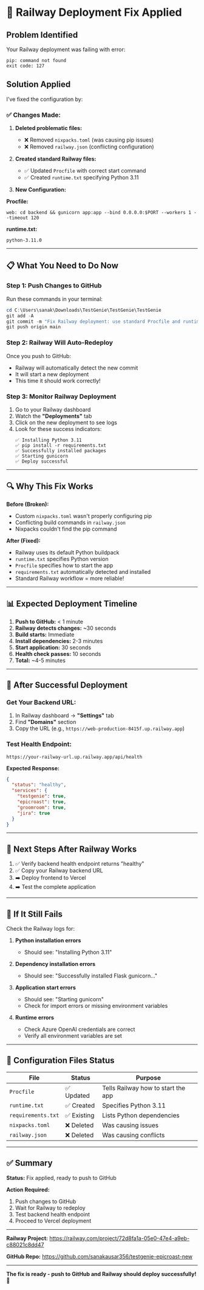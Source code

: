# 🔧 Railway Deployment Fix Applied

## Problem Identified

Your Railway deployment was failing with error:
```
pip: command not found
exit code: 127
```

## Solution Applied

I've fixed the configuration by:

### ✅ Changes Made:

1. **Deleted problematic files:**
   - ❌ Removed `nixpacks.toml` (was causing pip issues)
   - ❌ Removed `railway.json` (conflicting configuration)

2. **Created standard Railway files:**
   - ✅ Updated `Procfile` with correct start command
   - ✅ Created `runtime.txt` specifying Python 3.11

3. **New Configuration:**

**Procfile:**
```
web: cd backend && gunicorn app:app --bind 0.0.0.0:$PORT --workers 1 --timeout 120
```

**runtime.txt:**
```
python-3.11.0
```

---

## 📋 What You Need to Do Now

### Step 1: Push Changes to GitHub

Run these commands in your terminal:

```powershell
cd C:\Users\sanak\Downloads\TestGenie\TestGenie\TestGenie
git add -A
git commit -m "Fix Railway deployment: use standard Procfile and runtime.txt"
git push origin main
```

### Step 2: Railway Will Auto-Redeploy

Once you push to GitHub:
- Railway will automatically detect the new commit
- It will start a new deployment
- This time it should work correctly!

### Step 3: Monitor Railway Deployment

1. Go to your Railway dashboard
2. Watch the **"Deployments"** tab
3. Click on the new deployment to see logs
4. Look for these success indicators:
   ```
   ✅ Installing Python 3.11
   ✅ pip install -r requirements.txt
   ✅ Successfully installed packages
   ✅ Starting gunicorn
   ✅ Deploy successful
   ```

---

## 🔍 Why This Fix Works

**Before (Broken):**
- Custom `nixpacks.toml` wasn't properly configuring pip
- Conflicting build commands in `railway.json`
- Nixpacks couldn't find the pip command

**After (Fixed):**
- Railway uses its default Python buildpack
- `runtime.txt` specifies Python version
- `Procfile` specifies how to start the app
- `requirements.txt` automatically detected and installed
- Standard Railway workflow = more reliable!

---

## 📊 Expected Deployment Timeline

1. **Push to GitHub:** < 1 minute
2. **Railway detects changes:** ~30 seconds
3. **Build starts:** Immediate
4. **Install dependencies:** 2-3 minutes
5. **Start application:** 30 seconds
6. **Health check passes:** 10 seconds
7. **Total:** ~4-5 minutes

---

## 🧪 After Successful Deployment

### Get Your Backend URL:

1. In Railway dashboard → **"Settings"** tab
2. Find **"Domains"** section
3. Copy the URL (e.g., `https://web-production-8415f.up.railway.app`)

### Test Health Endpoint:

```
https://your-railway-url.up.railway.app/api/health
```

**Expected Response:**
```json
{
  "status": "healthy",
  "services": {
    "testgenie": true,
    "epicroast": true,
    "groomroom": true,
    "jira": true
  }
}
```

---

## 🎯 Next Steps After Railway Works

1. ✅ Verify backend health endpoint returns "healthy"
2. ✅ Copy your Railway backend URL
3. ➡️ Deploy frontend to Vercel
4. ➡️ Test the complete application

---

## 🐛 If It Still Fails

Check the Railway logs for:

1. **Python installation errors**
   - Should see: "Installing Python 3.11"
   
2. **Dependency installation errors**
   - Should see: "Successfully installed Flask gunicorn..."
   
3. **Application start errors**
   - Should see: "Starting gunicorn"
   - Check for import errors or missing environment variables

4. **Runtime errors**
   - Check Azure OpenAI credentials are correct
   - Verify all environment variables are set

---

## 📝 Configuration Files Status

| File | Status | Purpose |
|------|--------|---------|
| `Procfile` | ✅ Updated | Tells Railway how to start the app |
| `runtime.txt` | ✅ Created | Specifies Python 3.11 |
| `requirements.txt` | ✅ Existing | Lists Python dependencies |
| `nixpacks.toml` | ❌ Deleted | Was causing issues |
| `railway.json` | ❌ Deleted | Was causing conflicts |

---

## ✅ Summary

**Status:** Fix applied, ready to push to GitHub

**Action Required:** 
1. Push changes to GitHub
2. Wait for Railway to redeploy
3. Test backend health endpoint
4. Proceed to Vercel deployment

---

**Railway Project:** https://railway.com/project/72d8fa1a-05e0-47e4-a9eb-c88021c8dd47

**GitHub Repo:** https://github.com/sanakausar356/testgenie-epicroast-new

---

**The fix is ready - push to GitHub and Railway should deploy successfully!** 🚀

